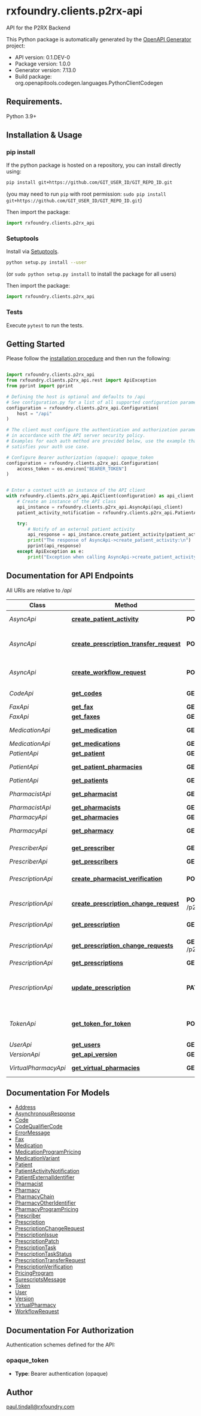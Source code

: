 # rxfoundry.clients.p2rx-api
API for the P2RX Backend


This Python package is automatically generated by the [OpenAPI Generator](https://openapi-generator.tech) project:

- API version: 0.1.DEV-0
- Package version: 1.0.0
- Generator version: 7.13.0
- Build package: org.openapitools.codegen.languages.PythonClientCodegen

## Requirements.

Python 3.9+

## Installation & Usage
### pip install

If the python package is hosted on a repository, you can install directly using:

```sh
pip install git+https://github.com/GIT_USER_ID/GIT_REPO_ID.git
```
(you may need to run `pip` with root permission: `sudo pip install git+https://github.com/GIT_USER_ID/GIT_REPO_ID.git`)

Then import the package:
```python
import rxfoundry.clients.p2rx_api
```

### Setuptools

Install via [Setuptools](http://pypi.python.org/pypi/setuptools).

```sh
python setup.py install --user
```
(or `sudo python setup.py install` to install the package for all users)

Then import the package:
```python
import rxfoundry.clients.p2rx_api
```

### Tests

Execute `pytest` to run the tests.

## Getting Started

Please follow the [installation procedure](#installation--usage) and then run the following:

```python

import rxfoundry.clients.p2rx_api
from rxfoundry.clients.p2rx_api.rest import ApiException
from pprint import pprint

# Defining the host is optional and defaults to /api
# See configuration.py for a list of all supported configuration parameters.
configuration = rxfoundry.clients.p2rx_api.Configuration(
    host = "/api"
)

# The client must configure the authentication and authorization parameters
# in accordance with the API server security policy.
# Examples for each auth method are provided below, use the example that
# satisfies your auth use case.

# Configure Bearer authorization (opaque): opaque_token
configuration = rxfoundry.clients.p2rx_api.Configuration(
    access_token = os.environ["BEARER_TOKEN"]
)


# Enter a context with an instance of the API client
with rxfoundry.clients.p2rx_api.ApiClient(configuration) as api_client:
    # Create an instance of the API class
    api_instance = rxfoundry.clients.p2rx_api.AsyncApi(api_client)
    patient_activity_notification = rxfoundry.clients.p2rx_api.PatientActivityNotification() # PatientActivityNotification | 

    try:
        # Notify of an external patient activity
        api_response = api_instance.create_patient_activity(patient_activity_notification)
        print("The response of AsyncApi->create_patient_activity:\n")
        pprint(api_response)
    except ApiException as e:
        print("Exception when calling AsyncApi->create_patient_activity: %s\n" % e)

```

## Documentation for API Endpoints

All URIs are relative to */api*

Class | Method | HTTP request | Description
------------ | ------------- | ------------- | -------------
*AsyncApi* | [**create_patient_activity**](docs/AsyncApi.md#create_patient_activity) | **POST** /p2rx/1/async/patient_activity | Notify of an external patient activity
*AsyncApi* | [**create_prescription_transfer_request**](docs/AsyncApi.md#create_prescription_transfer_request) | **POST** /p2rx/1/async/prescription/request_transfer | Create a new prescription transfer request asynchronously
*AsyncApi* | [**create_workflow_request**](docs/AsyncApi.md#create_workflow_request) | **POST** /p2rx/1/async/workflow/request | Create a new workflow request asynchronously
*CodeApi* | [**get_codes**](docs/CodeApi.md#get_codes) | **GET** /p2rx/1/codes | Get all codes for a typename
*FaxApi* | [**get_fax**](docs/FaxApi.md#get_fax) | **GET** /p2rx/1/faxes/{fax_uuid} | Get a fax by ID
*FaxApi* | [**get_faxes**](docs/FaxApi.md#get_faxes) | **GET** /p2rx/1/faxes | Get all faxes
*MedicationApi* | [**get_medication**](docs/MedicationApi.md#get_medication) | **GET** /p2rx/1/medications/{medication_uuid} | Get a medication by UUID
*MedicationApi* | [**get_medications**](docs/MedicationApi.md#get_medications) | **GET** /p2rx/1/medications | Get all medications
*PatientApi* | [**get_patient**](docs/PatientApi.md#get_patient) | **GET** /p2rx/1/patients/{patient_uuid} | Get patient by uuid
*PatientApi* | [**get_patient_pharmacies**](docs/PatientApi.md#get_patient_pharmacies) | **GET** /p2rx/1/patients/{patient_uuid}/pharmacies | Get pharmacies near a patient
*PatientApi* | [**get_patients**](docs/PatientApi.md#get_patients) | **GET** /p2rx/1/patients | Get all patients
*PharmacistApi* | [**get_pharmacist**](docs/PharmacistApi.md#get_pharmacist) | **GET** /p2rx/1/pharmacists/{pharmacist_id} | Get a pharmacist by UUID or NPI
*PharmacistApi* | [**get_pharmacists**](docs/PharmacistApi.md#get_pharmacists) | **GET** /p2rx/1/pharmacists | Get all pharmacists
*PharmacyApi* | [**get_pharmacies**](docs/PharmacyApi.md#get_pharmacies) | **GET** /p2rx/1/pharmacies | Get all pharmacies
*PharmacyApi* | [**get_pharmacy**](docs/PharmacyApi.md#get_pharmacy) | **GET** /p2rx/1/pharmacies/{pharmacy_id} | Get a pharmacy by UUID or NPI
*PrescriberApi* | [**get_prescriber**](docs/PrescriberApi.md#get_prescriber) | **GET** /p2rx/1/prescribers/{prescriber_id} | Get a prescriber by UUID or NPI
*PrescriberApi* | [**get_prescribers**](docs/PrescriberApi.md#get_prescribers) | **GET** /p2rx/1/prescribers | Get all prescribers
*PrescriptionApi* | [**create_pharmacist_verification**](docs/PrescriptionApi.md#create_pharmacist_verification) | **POST** /p2rx/1/prescriptions/{prescription_id}/pv | Create a new prescription verification setting
*PrescriptionApi* | [**create_prescription_change_request**](docs/PrescriptionApi.md#create_prescription_change_request) | **POST** /p2rx/1/prescriptions/{prescription_id}/change_requests | Create a new prescription change request
*PrescriptionApi* | [**get_prescription**](docs/PrescriptionApi.md#get_prescription) | **GET** /p2rx/1/prescriptions/{prescription_id} | Get a prescription by UUID or RxNumber
*PrescriptionApi* | [**get_prescription_change_requests**](docs/PrescriptionApi.md#get_prescription_change_requests) | **GET** /p2rx/1/prescriptions/{prescription_id}/change_requests | Get a list of prescription change requests
*PrescriptionApi* | [**get_prescriptions**](docs/PrescriptionApi.md#get_prescriptions) | **GET** /p2rx/1/prescriptions | Get all prescriptions
*PrescriptionApi* | [**update_prescription**](docs/PrescriptionApi.md#update_prescription) | **PATCH** /p2rx/1/prescriptions/{prescription_id} | Update a prescription by UUID or RxNumber.  Only \&quot;patchable\&quot; fields can be updated.
*TokenApi* | [**get_token_for_token**](docs/TokenApi.md#get_token_for_token) | **POST** /p2rx/1/token | Get a delegated token based upon an already authorized token
*UserApi* | [**get_users**](docs/UserApi.md#get_users) | **GET** /p2rx/1/users | Get one or more users
*VersionApi* | [**get_api_version**](docs/VersionApi.md#get_api_version) | **GET** /p2rx/1/version | Get the api version
*VirtualPharmacyApi* | [**get_virtual_pharmacies**](docs/VirtualPharmacyApi.md#get_virtual_pharmacies) | **GET** /p2rx/1/virtual_pharmacies | Get all virtual pharmacies


## Documentation For Models

 - [Address](docs/Address.md)
 - [AsynchronousResponse](docs/AsynchronousResponse.md)
 - [Code](docs/Code.md)
 - [CodeQualifierCode](docs/CodeQualifierCode.md)
 - [ErrorMessage](docs/ErrorMessage.md)
 - [Fax](docs/Fax.md)
 - [Medication](docs/Medication.md)
 - [MedicationProgramPricing](docs/MedicationProgramPricing.md)
 - [MedicationVariant](docs/MedicationVariant.md)
 - [Patient](docs/Patient.md)
 - [PatientActivityNotification](docs/PatientActivityNotification.md)
 - [PatientExternalIdentifier](docs/PatientExternalIdentifier.md)
 - [Pharmacist](docs/Pharmacist.md)
 - [Pharmacy](docs/Pharmacy.md)
 - [PharmacyChain](docs/PharmacyChain.md)
 - [PharmacyOtherIdentifier](docs/PharmacyOtherIdentifier.md)
 - [PharmacyProgramPricing](docs/PharmacyProgramPricing.md)
 - [Prescriber](docs/Prescriber.md)
 - [Prescription](docs/Prescription.md)
 - [PrescriptionChangeRequest](docs/PrescriptionChangeRequest.md)
 - [PrescriptionIssue](docs/PrescriptionIssue.md)
 - [PrescriptionPatch](docs/PrescriptionPatch.md)
 - [PrescriptionTask](docs/PrescriptionTask.md)
 - [PrescriptionTaskStatus](docs/PrescriptionTaskStatus.md)
 - [PrescriptionTransferRequest](docs/PrescriptionTransferRequest.md)
 - [PrescriptionVerification](docs/PrescriptionVerification.md)
 - [PricingProgram](docs/PricingProgram.md)
 - [SurescriptsMessage](docs/SurescriptsMessage.md)
 - [Token](docs/Token.md)
 - [User](docs/User.md)
 - [Version](docs/Version.md)
 - [VirtualPharmacy](docs/VirtualPharmacy.md)
 - [WorkflowRequest](docs/WorkflowRequest.md)


<a id="documentation-for-authorization"></a>
## Documentation For Authorization


Authentication schemes defined for the API:
<a id="opaque_token"></a>
### opaque_token

- **Type**: Bearer authentication (opaque)


## Author

paul.tindall@rxfoundry.com


